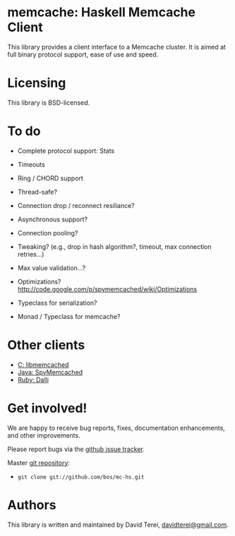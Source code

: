 # memcache: Haskell Memcache Client

This library provides a client interface to a Memcache cluster. It is
aimed at full binary protocol support, ease of use and speed.

# Licensing

This library is BSD-licensed.

# To do

* Complete protocol support: Stats
* Timeouts
* Ring / CHORD support
* Thread-safe?

* Connection drop / reconnect resiliance?
* Asynchronous support?
* Connection pooling?
* Tweaking? (e.g., drop in hash algorithm?, timeout, max connection
  retries...)
* Max value validation...?

* Optimizations? http://code.google.com/p/spymemcached/wiki/Optimizations

* Typeclass for serialization?
* Monad / Typeclass for memcache?

# Other clients

* [C: libmemcached](http://libmemcached.org/libMemcached.html)
* [Java: SpyMemcached](http://code.google.com/p/spymemcached/)
* [Ruby: Dalli](https://github.com/mperham/dalli)

# Get involved!

We are happy to receive bug reports, fixes, documentation enhancements,
and other improvements.

Please report bugs via the
[github issue tracker](http://github.com/dterei/mc-hs/issues).

Master [git repository](http://github.com/dterei/mc-hs):

* `git clone git://github.com/bos/mc-hs.git`

# Authors

This library is written and maintained by David Terei,
<davidterei@gmail.com>.

